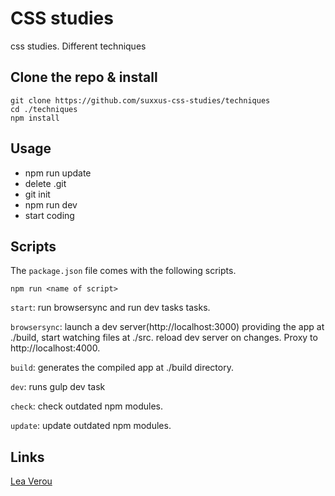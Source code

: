 # CSS studies
css studies. Different techniques

## Clone the repo & install
```
git clone https://github.com/suxxus-css-studies/techniques
cd ./techniques
npm install
```
## Usage
* npm run update
* delete .git
* git init
* npm run dev
* start coding

## Scripts
The `package.json` file comes with the following scripts.

`npm run <name of script>`

`start`: run browsersync and run dev tasks
 tasks.

`browsersync`: launch a dev server(http://localhost:3000) providing the app at ./build, start watching files at ./src. reload dev server on changes. Proxy to http://localhost:4000.

`build`: generates the compiled app at ./build directory.

`dev`:  runs gulp dev task

`check`: check outdated npm modules.

`update`: update outdated npm modules.

## Links 
[Lea Verou](http://lea.verou.me/)
